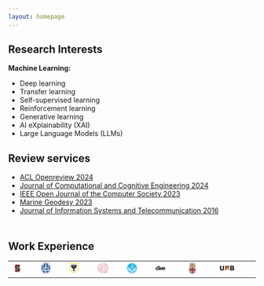 ```yaml
---
layout: homepage
---
```


## Research Interests  

**Machine Learning:** 
 <ul>
  <li>Deep learning</li>
  <li>Transfer learning</li>
  <li>Self-supervised learning</li>
  <li>Reinforcement learning</li>
  <li>Generative learning</li>
  <li>AI eXplainability (XAI) </li>
  <li>Large Language Models (LLMs) </li>
</ul> 

## Review services 
<ul style="margin:0 0 5px;">
  <li><a href="https://openreview.net/"><autocolor>ACL Openreview 2024</autocolor></a></li>
  <li><a href="http://ojs.bonviewpress.com/index.php/JCCE/index"><autocolor>Journal of Computational and Cognitive Engineering 2024</autocolor></a></li>
  <li><a href="https://www.computer.org/csdl/journal/oj"><autocolor>IEEE Open Journal of the Computer Society 2023</autocolor></a></li>
  <li><a href="https://www.tandfonline.com/journals/umgd20/"><autocolor>Marine Geodesy 2023</autocolor></a></li>
  <li><a href="http://jist.ir/"><autocolor>Journal of Information Systems and Telecommunication 2016</autocolor></a></li>  
</ul>
<br>


## Work Experience 

<table border="0">  
  <tr>
    <td><img src="/assets/img/stanf.png" style="width:50%"></td> 
    <td><img src="/assets/img/lei.png" style="width:50%"></td> 
    <td><img src="/assets/img/dal_logo.png" style="width:50%"></td> 
    <td><img src="/assets/img/padovalogo.png" style="width:50%"></td> 
    <td><img src="/assets/img/ut.png" style="width:50%"></td> 
    <td><img src="/assets/img/dive.jpeg" style="width:50%"></td> 
    <td><img src="/assets/img/br.png" style="width:70%"></td> 
    <td><img src="/assets/img/uab.png" style="width:50%"></td> 
  </tr> 
</table> 



<!-- Calendly badge widget begin -->
<link href="https://assets.calendly.com/assets/external/widget.css" rel="stylesheet">
<script src="https://assets.calendly.com/assets/external/widget.js" type="text/javascript" async></script>
<script type="text/javascript">window.onload = function() { Calendly.initBadgeWidget({ url: 'https://calendly.com/sadeghi-z/25-minute-meeting-clone', text: 'Schedule time with me', color: '#0069ff', textColor: '#ffffff', branding: undefined }); }</script>
<!-- Calendly badge widget end -->






